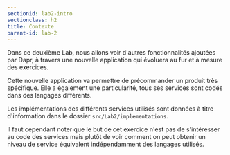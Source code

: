 ```yaml
---
sectionid: lab2-intro
sectionclass: h2
title: Contexte
parent-id: lab-2
---
```


Dans ce deuxième Lab, nous allons voir d'autres fonctionnalités ajoutées par Dapr, à travers une nouvelle application qui évoluera au fur et à mesure des exercices. 

Cette nouvelle application va permettre de précommander un produit très spécifique. Elle a également une particularité, tous ses services sont codés dans des langages différents.  

Les implémentations des différents services utilisés sont données à titre d'information dans le dossier `src/Lab2/implementations`.

Il faut cependant noter que le but de cet exercice n'est pas de s'intéresser au code des services mais plutôt de voir comment on peut obtenir un niveau de service équivalent indépendamment des langages utilisés.